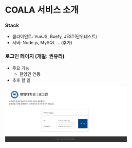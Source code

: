 # COALA 서비스 소개

### Stack

-   클라이언트: VueJS, Buefy, JEST(단위테스트)
-   서버: Node.js, MySQL ... (추가)

### 로그인 페이지 (개발: 권유리)

-   주요 기능
    -   한양인 연동
-   추후 할 일
<p align="center" style="width: 400px">
  <img src="./develop_screenshot/로그인.png">
</p>
